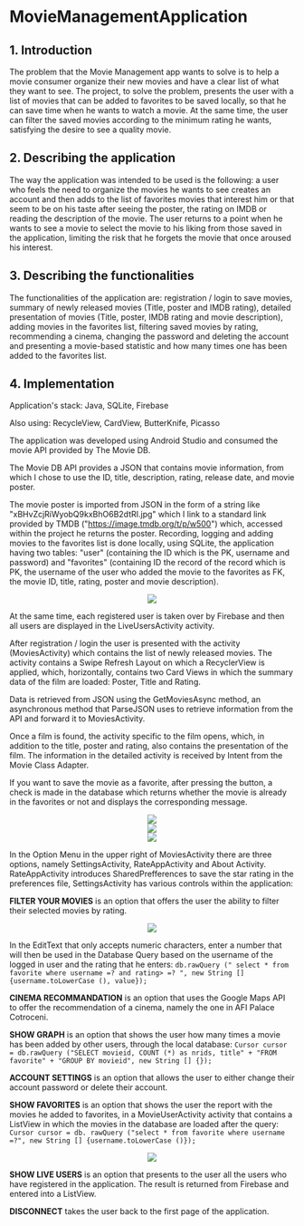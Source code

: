 # MovieManagementApplication


## 1. Introduction

  The problem that the Movie Management app wants to solve is to help a movie consumer organize their new movies and have a clear list of what they want to see.
The project, to solve the problem, presents the user with a list of movies that can be added to favorites to be saved locally, so that he can save time when he wants to watch a movie. At the same time, the user can filter the saved movies according to the minimum rating he wants, satisfying the desire to see a quality movie.




## 2. Describing the application

  The way the application was intended to be used is the following: a user who feels the need to organize the movies he wants to see creates an account and then adds to the list of favorites movies that interest him or that seem to be on his taste after seeing the poster, the rating on IMDB or reading the description of the movie. The user returns to a point when he wants to see a movie to select the movie to his liking from those saved in the application, limiting the risk that he forgets the movie that once aroused his interest.
  



## 3. Describing the functionalities

  The functionalities of the application are: registration / login to save movies, summary of newly released movies (Title, poster and IMDB rating), detailed presentation of movies (Title, poster, IMDB rating and movie description), adding movies in the favorites list, filtering saved movies by rating, recommending a cinema, changing the password and deleting the account and presenting a movie-based statistic and how many times one has been added to the favorites list.
  


  
## 4. Implementation

  Application's stack: Java, SQLite, Firebase
  
  Also using: RecycleView, CardView, ButterKnife, Picasso

  The application was developed using Android Studio and consumed the movie API provided by The Movie DB.
  
  The Movie DB API provides a JSON that contains movie information, from which I chose to use the ID, title, description, rating, release date, and movie poster.
  
  The movie poster is imported from JSON in the form of a string like "xBHvZcjRiWyobQ9kxBhO6B2dtRI.jpg" which I link to a standard link provided by TMDB ("https://image.tmdb.org/t/p/w500") which, accessed within the project he returns the poster.
Recording, logging and adding movies to the favorites list is done locally, using SQLite, the application having two tables: "user" (containing the ID which is the PK, username and password) and "favorites" (containing ID the record of the record which is PK, the username of the user who added the movie to the favorites as FK, the movie ID, title, rating, poster and movie description).

<div style="text-align:center"><img src="https://i.ibb.co/NWXM5w3/Picture-1.png" /></div>

  At the same time, each registered user is taken over by Firebase and then all users are displayed in the LiveUsersActivity activity.
  
  After registration / login the user is presented with the activity (MoviesActivity) which contains the list of newly released movies. The activity contains a Swipe Refresh Layout on which a RecyclerView is applied, which, horizontally, contains two Card Views in which the summary data of the film are loaded: Poster, Title and Rating.
  
  Data is retrieved from JSON using the GetMoviesAsync method, an asynchronous method that ParseJSON uses to retrieve information from the API and forward it to MoviesActivity.
  
  Once a film is found, the activity specific to the film opens, which, in addition to the title, poster and rating, also contains the presentation of the film. The information in the detailed activity is received by Intent from the Movie Class Adapter.
  
If you want to save the movie as a favorite, after pressing the button, a check is made in the database which returns whether the movie is already in the favorites or not and displays the corresponding message.

<div style="text-align:center"><img src="https://i.ibb.co/89Fss0N/Picture-2.png" /></div>
<div style="text-align:center"><img src="https://i.ibb.co/7GxNLKX/Picture-3.png" /></div>
<div style="text-align:center"><img src="https://i.ibb.co/f2B4XGx/Picture-4.png" /></div>


  In the Option Menu in the upper right of MoviesActivity there are three options, namely SettingsActivity, RateAppActivity and About Activity. RateAppActivity introduces SharedPrefferences to save the star rating in the preferences file,
SettingsActivity has various controls within the application:

  **FILTER YOUR MOVIES** is an option that offers the user the ability to filter their selected movies by rating.
  
  <div style="text-align:center"><img src="https://i.ibb.co/ypgQp5W/Picture-5.png" /></div>
  
  In the EditText that only accepts numeric characters, enter a number that will then be used in the Database Query based on the username of the logged in user and the rating that he enters: 
  ```db.rawQuery (" select * from favorite where username =? and rating> =? ", new String [] {username.toLowerCase (), value});```

  **CINEMA RECOMMANDATION** is an option that uses the Google Maps API to offer the recommendation of a cinema, namely the one in AFI Palace Cotroceni.

  **SHOW GRAPH** is an option that shows the user how many times a movie has been added by other users, through the local database:
```Cursor cursor = db.rawQuery ("SELECT movieid, COUNT (*) as nrids, title" + "FROM favorite" + "GROUP BY movieid", new String [] {});```

  **ACCOUNT SETTINGS** is an option that allows the user to either change their account password or delete their account.

  **SHOW FAVORITES** is an option that shows the user the report with the movies he added to favorites, in a MovieUserActivity activity that contains a ListView in which the movies in the database are loaded after the query: 
  ```Cursor cursor = db. rawQuery ("select * from favorite where username =?", new String [] {username.toLowerCase ()}); ```
    
  <div style="text-align:center"><img src="https://i.ibb.co/8dmdd1R/Picture-6.png" /></div>
  
  **SHOW LIVE USERS** is an option that presents to the user all the users who have registered in the application. The result is returned from Firebase and entered into a ListView.

  **DISCONNECT** takes the user back to the first page of the application.
